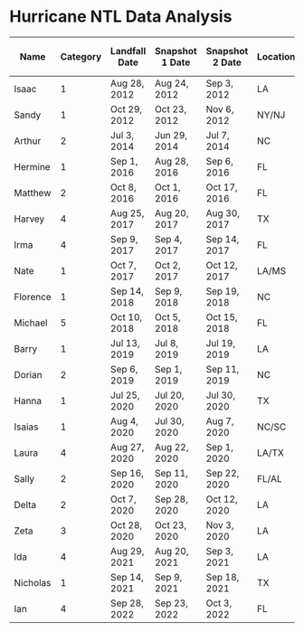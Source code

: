 # Hurricane NTL Data Analysis

|Name    |Category|Landfall Date|Snapshot 1 Date|Snapshot 2 Date|Location|Wind Speed (kt)|
|--------|--------|-------------|---------------|---------------|--------|---------------|
|Isaac   |1       |Aug 28, 2012 |Aug 24, 2012   |Sep 3, 2012    |LA      |70             |
|Sandy   |1       |Oct 29, 2012 |Oct 23, 2012   |Nov 6, 2012    |NY/NJ   |65             |
|Arthur  |2       |Jul 3, 2014  |Jun 29, 2014   |Jul 7, 2014    |NC      |85             |
|Hermine |1       |Sep 1, 2016  |Aug 28, 2016   |Sep 6, 2016    |FL      |70             |
|Matthew |2       |Oct 8, 2016  |Oct 1, 2016    |Oct 17, 2016   |FL      |85             |
|Harvey  |4       |Aug 25, 2017 |Aug 20, 2017   |Aug 30, 2017   |TX      |115            |
|Irma    |4       |Sep 9, 2017  |Sep 4, 2017    |Sep 14, 2017   |FL      |115            |
|Nate    |1       |Oct 7, 2017  |Oct 2, 2017    |Oct 12, 2017   |LA/MS   |65             |
|Florence|1       |Sep 14, 2018 |Sep 9, 2018    |Sep 19, 2018   |NC      |80             |
|Michael |5       |Oct 10, 2018 |Oct 5, 2018    |Oct 15, 2018   |FL      |140            |
|Barry   |1       |Jul 13, 2019 |Jul 8, 2019    |Jul 19, 2019   |LA      |65             |
|Dorian  |2       |Sep 6, 2019  |Sep 1, 2019    |Sep 11, 2019   |NC      |85             |
|Hanna   |1       |Jul 25, 2020 |Jul 20, 2020   |Jul 30, 2020   |TX      |80             |
|Isaias  |1       |Aug 4, 2020  |Jul 30, 2020   |Aug 7, 2020    |NC/SC   |80             |
|Laura   |4       |Aug 27, 2020 |Aug 22, 2020   |Sep 1, 2020    |LA/TX   |130            |
|Sally   |2       |Sep 16, 2020 |Sep 11, 2020   |Sep 22, 2020   |FL/AL   |95             |
|Delta   |2       |Oct 7, 2020  |Sep 28, 2020   |Oct 12, 2020   |LA      |85             |
|Zeta    |3       |Oct 28, 2020 |Oct 23, 2020   |Nov 3, 2020    |LA      |100            |
|Ida     |4       |Aug 29, 2021 |Aug 20, 2021   |Sep 3, 2021    |LA      |130            |
|Nicholas|1       |Sep 14, 2021 |Sep 9, 2021    |Sep 18, 2021   |TX      |65             |
|Ian     |4       |Sep 28, 2022 |Sep 23, 2022   |Oct 3, 2022    |FL      |130            |
